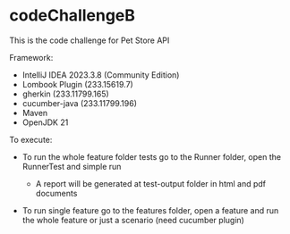 # codeChallengeB

This is the code challenge for Pet Store API

Framework:
- IntelliJ IDEA 2023.3.8 (Community Edition)
- Lombook Plugin (233.15619.7)
- gherkin (233.11799.165)
- cucumber-java (233.11799.196)
- Maven
- OpenJDK 21 

To execute:

- To run the whole feature folder tests go to the Runner folder, open the RunnerTest and simple run
  - A report will be generated at test-output folder in html and pdf documents

- To run single feature go to the features folder, open a feature and run the whole feature or just a scenario (need cucumber plugin)

